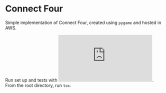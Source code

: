 # Connect Four

Simple implementation of Connect Four, created using `pygame` and hosted in AWS.

Run set up and tests with ![tox](https://tox.wiki/en/latest/index.html#). From the root directory, run `tox`.